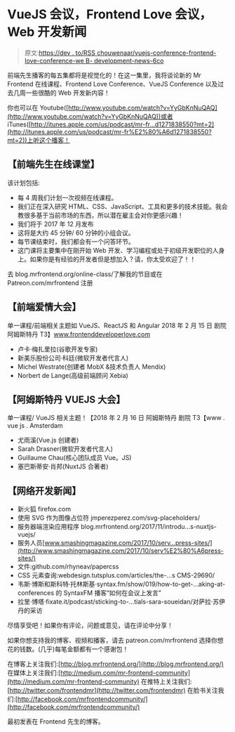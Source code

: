 # VueJS 会议，Frontend Love 会议，Web 开发新闻

> 原文:[https://dev . to/RSS chouwenaar/vuejs-conference-frontend-love-conference-we B- development-news-6co](https://dev.to/rsschouwenaar/vuejs-conference-frontend-love-conference-web-development-news-6co)

前端先生播客的每五集都将是视觉化的！在这一集里，我将谈论新的 Mr Frontend 在线课程、Frontend Love Conference、VueJS Conference 以及过去几周一些很酷的 Web 开发新内容！

你也可以在 Youtube([http://www.youtube.com/watch?v=YyGbKnNuQAQ](http://www.youtube.com/watch?v=YyGbKnNuQAQ))或者 iTunes([http://itunes.apple.com/us/podcast/mr-fr…d1271838550?mt=2](http://itunes.apple.com/us/podcast/mr-fr%E2%80%A6d1271838550?mt=2))上听这个播客！

## [](#mr-frontend-online-class)【前端先生在线课堂】

该计划包括:

*   每 4 周我们计划一次视频在线课程。
*   我们正在深入研究 HTML、CSS、JavaScript、工具和更多的技术技能。我会教很多基于当前市场的东西，所以潜在雇主会对你更感兴趣！
*   我们将于 2017 年 12 月发布
*   这将是大约 45 分钟/ 60 分钟的小组会议。
*   每节课结束时，我们都会有一个问答环节。
*   这门课将主要集中在刚开始 Web 开发、学习编程或处于初级开发职位的人身上。如果你是有经验的开发者但是想加入？请，你太受欢迎了！！

去 blog.mrfrontend.org/online-class/了解我的节目或在 Patreon.com/mrfrontend 注册

## [](#frontend-love-conference)【前端爱情大会】

单一课程/前端相关主题如 VueJS、ReactJS 和 Angular
2018 年 2 月 15 日
剧院阿姆斯特丹
T3】www.frontenddeveloperlove.com

*   卢卡·梅扎里拉(谷歌开发专家)
*   新美乐股份公司·科廷(微软开发者代言人)
*   Michel Westrate(创建者 MobX &技术负责人 Mendix)
*   Norbert de Lange(高级前端顾问 Xebia)

## [](#vuejs-conference-in-amsterdam)【阿姆斯特丹 VUEJS 大会】

单一课程/ VueJS 相关主题！【2018 年 2 月 16 日
阿姆斯特丹
剧院 T3【www . vue js . Amsterdam

*   尤雨溪(Vue.js 创建者)
*   Sarah Drasner(微软开发者代言人)
*   Guillaume Chau(核心团队成员 Vue。JS)
*   塞巴斯蒂安·肖邦(NuxtJS 合著者)

## [](#web-dev-news)【网络开发新闻】

*   新火狐 firefox.com
*   使用 SVG 作为图像占位符 jmperezperez.com/svg-placeholders/
*   服务器端渲染应用程序 blog.mrfrontend.org/2017/11/introdu…s-nuxtjs-vuejs/
*   服务人员[www.smashingmagazine.com/2017/10/serv…press-sites/](http://www.smashingmagazine.com/2017/10/serv%E2%80%A6press-sites/)
*   文件:github.com/rhyneav/papercss
*   CSS 元素查询:webdesign.tutsplus.com/articles/the-…s CMS-29690/
*   韦斯·博斯和斯科特·托林斯基·syntax.fm/show/019/how-to-get-…aking-at-conferences 的 SyntaxFM 播客“如何在会议上发言”
*   拉里·博塔·fixate.it/podcast/sticking-to-…tials-sara-soueidan/对萨拉·苏伊丹的采访

尽情享受吧！如果你有评论，问题或意见，请在评论中分享！

如果你想支持我的博客、视频和播客，请去 patreon.com/mrfrontend 选择你想花的钱数。(几乎)每笔金额都有一个感谢包！

在博客上关注我们:[http://blog.mrfrontend.org/](http://blog.mrfrontend.org/)
在媒体上关注我们:[http://medium.com/mr-frontend-community](http://medium.com/mr-frontend-community)
在推特上关注我们:[http://twitter.com/frontendmr](http://twitter.com/frontendmr)
在脸书关注我们:[http://facebook.com/mrfrontendcommunity/](http://facebook.com/mrfrontendcommunity/)

最初发表在 Frontend 先生的博客。